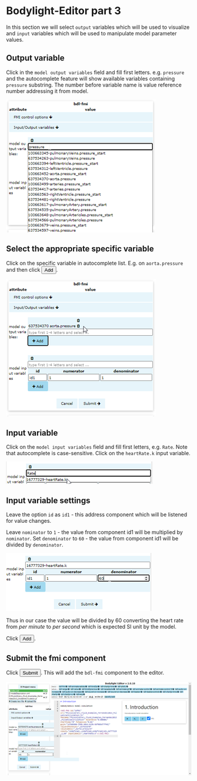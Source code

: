 # Bodylight-Editor part 3

In this section we will select `output` variables which will be used to visualize and `input` variables which will be used to manipulate model parameter values.

## Output variable

Click in the `model output variables` field and fill first letters. e.g. `pressure` and the autocomplete feature will show available variables containing `pressure` substring. The number before variable name is value reference number addressing it from model.

![EditorFmuOutput1](EditorFmuOutput1.png)

## Select the appropriate specific variable

Click on the specific variable in autocomplete list. E.g. on `aorta.pressure` and then click <button><i class="fa fa-plus"></i> Add</button>.

![EditorFmuOutput2](EditorFmuOutput2.png)

## Input variable

Click on the `model input variables` field and fill first letters, e.g. `Rate`. Note that autocomplete is case-sensitive. Click on the `heartRate.k` input variable.

![EditorFmuInput1](EditorFmuInput1.png)


## Input variable settings

Leave the option `id` as `id1` - this address component which will be listened for value changes.

Leave `nominator` to `1` - the value from component id1 will be multiplied by `nominator`.
Set `denominator` to `60` - the value from component id1 will be divided by `denominator`.

![EditorFmuInput2](EditorFmuInput2.png)

Thus in our case the value will be divided by 60 converting the heart rate from _per minute_ to _per second_ which is expected SI unit by the model.

Click <button><i class='fa fa-plus'></i> Add</button>.

## Submit the fmi component

Click <button>Submit</button>. This will add the `bdl-fmi` component to the editor.

![EditorFmuComponent](EditorFmuComponent.png)


